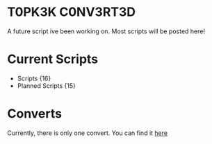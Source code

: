 # T0PK3K C0NV3RT3D
A future script ive been working on. Most scripts will be posted here!

# Current Scripts
- Scripts {16}
- Planned Scripts {15}

# Converts
Currently, there is only one convert.
You can find it [here](https://pastebin.com/7W4925q4)
